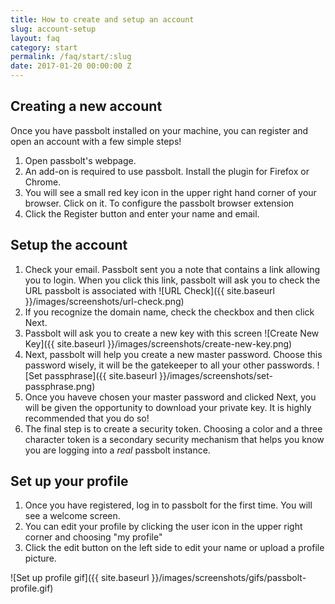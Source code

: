```yaml
---
title: How to create and setup an account
slug: account-setup
layout: faq
category: start
permalink: /faq/start/:slug
date: 2017-01-20 00:00:00 Z
---
```


## Creating a new account
Once you have passbolt installed on your machine, you can register and open an account with a few simple steps!
1. Open passbolt's webpage.
2. An add-on is required to use passbolt. Install the plugin for Firefox or Chrome.
3. You will see a small red key icon in the upper right hand corner of your browser. Click on it. To configure the passbolt browser extension
4. Click the Register button and enter your name and email.

## Setup the account
1. Check your email. Passbolt sent you a note that contains a link allowing you to login. When you click this link, passbolt will ask you to check the URL passbolt is associated with ![URL Check]({{ site.baseurl }}/images/screenshots/url-check.png)
2. If you recognize the domain name, check the checkbox and then click Next.
3. Passbolt will ask you to create a new key with this screen ![Create New Key]({{ site.baseurl }}/images/screenshots/create-new-key.png)
4. Next, passbolt will help you create a new master password. Choose this password wisely, it will be the gatekeeper to all your other passwords. ![Set passphrase]({{ site.baseurl }}/images/screenshots/set-passphrase.png)
5. Once you haveve chosen your master password and clicked Next, you will be given the opportunity to download your private key. It is highly recommended that you do so!
6. The final step is to create a security token. Choosing a color and a three character token is a secondary security mechanism that helps you know you are logging into a *real* passbolt instance.

## Set up your profile
1. Once you have registered, log in to passbolt for the first time. You will see a welcome screen.
2. You can edit your profile by clicking the user icon in the upper right corner and choosing "my profile"
3. Click the edit button on the left side to edit your name or upload a profile picture.

![Set up profile gif]({{ site.baseurl }}/images/screenshots/gifs/passbolt-profile.gif)